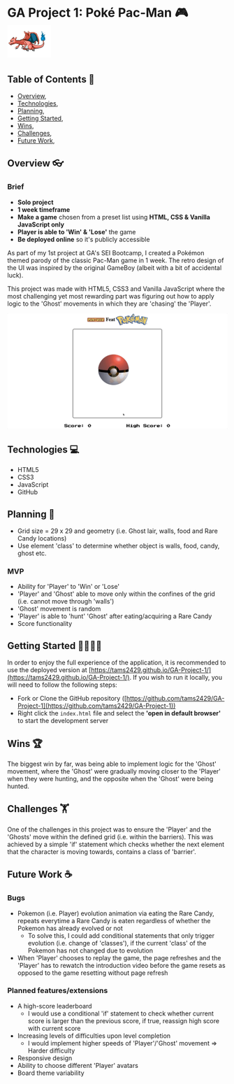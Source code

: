 <h1> GA Project 1: Poké Pac-Man 🎮  <img src="./ReadmeResources/pokemon.gif" width="100" height="75" /> </h1>

## Table of Contents 📖

- [Overview](https://www.notion.so/Project-3-Readme-Fri-21st-Aug-95a55df0773f45c1af1f5ec3084c4b5b#f99c1c68a0be411ea21aebfba620afdd),
- [Technologies](https://www.notion.so/Project-3-Readme-Fri-21st-Aug-95a55df0773f45c1af1f5ec3084c4b5b#c4e06631a3be4fceb9e534a52290e05d),
- [Planning](https://www.notion.so/Project-3-Readme-Fri-21st-Aug-95a55df0773f45c1af1f5ec3084c4b5b#fe3af2ac0fd944c98a0bad3a79ddff88),
- [Getting Started](https://www.notion.so/Project-3-Readme-Fri-21st-Aug-95a55df0773f45c1af1f5ec3084c4b5b#99b60c701ae0446998be70811a2726d1),
- [Wins](https://www.notion.so/Project-3-Readme-Fri-21st-Aug-95a55df0773f45c1af1f5ec3084c4b5b#81e74b7a4ae74f2399c85b5ed0c61304),
- [Challenges](https://www.notion.so/Project-3-Readme-Fri-21st-Aug-95a55df0773f45c1af1f5ec3084c4b5b#7fedc5eb0935405e992e4910a4d6d3a7),
- [Future Work](https://www.notion.so/Project-3-Readme-Fri-21st-Aug-95a55df0773f45c1af1f5ec3084c4b5b#fca88914eeb14fc0909ad0588d7ea20c),

## Overview 👓

### Brief

- **Solo project**
- **1 week timeframe**
- **Make a game** chosen from a preset list using **HTML, CSS & Vanilla JavaScript only**
- **Player is able to 'Win' & 'Lose'** the game
- **Be deployed online** so it's publicly accessible

As part of my 1st project at GA's SEI Bootcamp, I created a Pokémon themed parody of the classic Pac-Man game in 1 week. The retro design of the UI was inspired by the original GameBoy (albeit with a bit of accidental luck).

This project was made with HTML5, CSS3 and Vanilla JavaScript where the most challenging yet most rewarding part was figuring out how to apply logic to the 'Ghost' movements in which they are 'chasing' the 'Player'.

![Working Gif of Poke Pac-Man](/ReadmeResources/PokePacMan-GIF.gif)

## Technologies 💻

- HTML5
- CSS3
- JavaScript
- GitHub

## Planning 📝

- Grid size = 29 x 29 and geometry (i.e. Ghost lair, walls, food and Rare Candy locations)
- Use element 'class' to determine whether object is walls, food, candy, ghost etc.

### MVP

- Ability for 'Player' to 'Win' or 'Lose'
- 'Player' and 'Ghost' able to move only within the confines of the grid (i.e. cannot move through 'walls')
- 'Ghost' movement is random
- 'Player' is able to 'hunt' 'Ghost' after eating/acquiring a Rare Candy
- Score functionality

## Getting Started 🏃‍♂️🏃‍♀️

In order to enjoy the full experience of the application, it is recommended to use the deployed version at [https://tams2429.github.io/GA-Project-1/](https://tams2429.github.io/GA-Project-1/). If you wish to run it locally, you will need to follow the following steps:

- Fork or Clone the GitHub repository ([https://github.com/tams2429/GA-Project-1](https://github.com/tams2429/GA-Project-1))
- Right click the `index.html` file and select the **'open in default browser'** to start the development server

## Wins 🏆

The biggest win by far, was being able to implement logic for the 'Ghost' movement, where the 'Ghost' were gradually moving closer to the 'Player' when they were hunting, and the opposite when the 'Ghost' were being hunted.

## Challenges 🏋️

One of the challenges in this project was to ensure the 'Player' and the 'Ghosts' move within the defined grid (i.e. within the barriers). This was achieved by a simple 'if' statement which checks whether the next element that the character is moving towards, contains a class of 'barrier'.

## Future Work ☕

### Bugs

- Pokemon (i.e. Player) evolution animation via eating the Rare Candy, repeats everytime a Rare Candy is eaten regardless of whether the Pokemon has already evolved or not
    - To solve this, I could add conditional statements that only trigger evolution (i.e. change of 'classes'), if the current 'class' of the Pokemon has not changed due to evolution
- When 'Player' chooses to replay the game, the page refreshes and the 'Player' has to rewatch the introduction video before the game resets as opposed to the game resetting without page refresh

### Planned features/extensions

- A high-score leaderboard
    - I would use a conditional 'if' statement to check whether current score is larger than the previous score, if true, reassign high score with current score
- Increasing levels of difficulties upon level completion
    - I would implement higher speeds of 'Player'/'Ghost' movement ⇒ Harder difficulty
- Responsive design
- Ability to choose different 'Player' avatars
- Board theme variability
